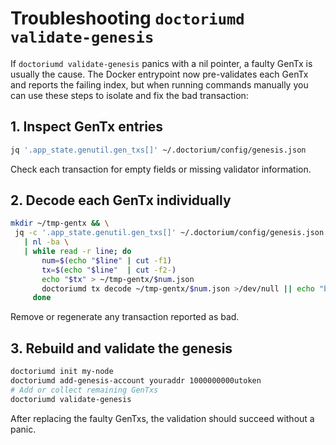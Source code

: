 # Troubleshooting `doctoriumd validate-genesis`

If `doctoriumd validate-genesis` panics with a nil pointer, a faulty GenTx is usually the cause. The Docker entrypoint now pre-validates each GenTx and reports the failing index, but when running commands manually you can use these steps to isolate and fix the bad transaction:

## 1. Inspect GenTx entries
```bash
jq '.app_state.genutil.gen_txs[]' ~/.doctorium/config/genesis.json
```
Check each transaction for empty fields or missing validator information.

## 2. Decode each GenTx individually
```bash
mkdir ~/tmp-gentx && \
 jq -c '.app_state.genutil.gen_txs[]' ~/.doctorium/config/genesis.json \
   | nl -ba \
   | while read -r line; do
       num=$(echo "$line" | cut -f1)
       tx=$(echo "$line"  | cut -f2-)
       echo "$tx" > ~/tmp-gentx/$num.json
       doctoriumd tx decode ~/tmp-gentx/$num.json >/dev/null || echo "bad tx $num"
     done
```
Remove or regenerate any transaction reported as bad.

## 3. Rebuild and validate the genesis
```bash
doctoriumd init my-node
doctoriumd add-genesis-account youraddr 1000000000utoken
# Add or collect remaining GenTxs
doctoriumd validate-genesis
```
After replacing the faulty GenTxs, the validation should succeed without a panic.
